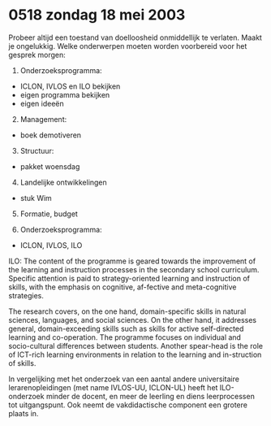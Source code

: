 # 0518 zondag 18 mei 2003
Probeer altijd een toestand van doelloosheid onmiddellijk te verlaten. Maakt je ongelukkig. Welke onderwerpen moeten worden voorbereid voor het gesprek morgen:

1. Onderzoeksprogramma:
- ICLON, IVLOS en ILO bekijken
- eigen programma bekijken
- eigen ideeën

2. Management:
- boek demotiveren

3. Structuur:
- pakket woensdag

4. Landelijke ontwikkelingen
- stuk Wim

5. Formatie, budget

1. Onderzoeksprogramma:
- ICLON, IVLOS, ILO

ILO:
The content of the programme is geared towards the improvement of the learning and instruction processes in the secondary school curriculum. Specific attention is paid to strategy-oriented learning and instruction of skills, with the emphasis on cognitive, af-fective and meta-cognitive strategies.

The research covers, on the one hand, domain-specific skills in natural sciences, languages, and social sciences. On the other hand, it addresses general, domain-exceeding skills such as skills for active self-directed learning and co-operation. The programme focuses on individual and socio-cultural differences between students. Another spear-head is the role of ICT-rich learning environments in relation to the learning and in-struction of skills.

In vergelijking met het onderzoek van een aantal andere universitaire lerarenopleidingen (met name IVLOS-UU, ICLON-UL) heeft het ILO-onderzoek minder de docent, en meer de leerling en diens leerprocessen tot uitgangspunt. Ook neemt de vakdidactische component een grotere plaats in.